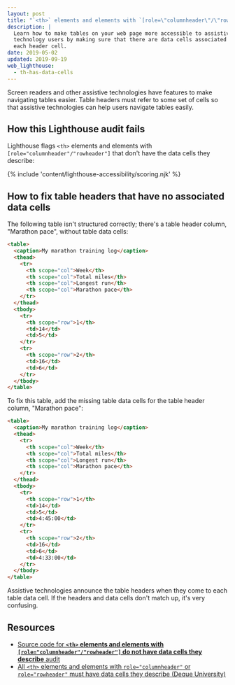 ```yaml
---
layout: post
title: "`<th>` elements and elements with `[role=\"columnheader\"/\"rowheader\"]` do not have data cells they describe"
description: |
  Learn how to make tables on your web page more accessible to assistive
  technology users by making sure that there are data cells associated with
  each header cell.
date: 2019-05-02
updated: 2019-09-19
web_lighthouse:
  - th-has-data-cells
---
```


Screen readers and other assistive technologies
have features to make navigating tables easier.
Table headers must refer to some set of cells
so that assistive technologies can help users navigate tables easily.

## How this Lighthouse audit fails

Lighthouse flags `<th>` elements and elements with `[role="columnheader"/"rowheader"]`
that don't have the data cells they describe:

<!--
***Todo*** I cannot for the life of me get this audit to fail. I've tried all sorts of combinations of things.
For sure, empty columns don't fail. I've also had columns without headers, and they don't fail either.
I've removed scope, I've tried making the tables as confusing as possible, and the audit just doesn't fail.

<figure class="w-figure">
  <img class="w-screenshot" src="td-headers-attr.png" alt="Lighthouse audit showing table headers do not have data cells">
</figure>
-->

{% include 'content/lighthouse-accessibility/scoring.njk' %}

## How to fix table headers that have no associated data cells

The following table isn't structured correctly;
there's a table header column, "Marathon pace", without table data cells:

```html
<table>
  <caption>My marathon training log</caption>
  <thead>
    <tr>
      <th scope="col">Week</th>
      <th scope="col">Total miles</th>
      <th scope="col">Longest run</th>
      <th scope="col">Marathon pace</th>
    </tr>
  </thead>
  <tbody>
    <tr>
      <th scope="row">1</th>
      <td>14</td>
      <td>5</td>
    </tr>
    <tr>
      <th scope="row">2</th>
      <td>16</td>
      <td>6</td>
    </tr>
  </tbody>
</table>
```

To fix this table,
add the missing table data cells for the table header column, "Marathon pace":


```html
<table>
  <caption>My marathon training log</caption>
  <thead>
    <tr>
      <th scope="col">Week</th>
      <th scope="col">Total miles</th>
      <th scope="col">Longest run</th>
      <th scope="col">Marathon pace</th>
    </tr>
  </thead>
  <tbody>
    <tr>
      <th scope="row">1</th>
      <td>14</td>
      <td>5</td>
      <td>4:45:00</td>
    </tr>
    <tr>
      <th scope="row">2</th>
      <td>16</td>
      <td>6</td>
      <td>4:33:00</td>
    </tr>
  </tbody>
</table>
```

Assistive technologies announce the table headers
when they come to each table data cell.
If the headers and data cells don't match up,
it's very confusing.

## Resources

- [Source code for **`<th>` elements and elements with `[role="columnheader"/"rowheader"]` do not have data cells they describe** audit](https://github.com/GoogleChrome/lighthouse/blob/master/lighthouse-core/audits/accessibility/th-has-data-cells.js)
- [All `<th>` elements and elements with `role="columnheader"` or `role="rowheader"` must have data cells they describe (Deque University)](https://dequeuniversity.com/rules/axe/3.3/th-has-data-cells)
